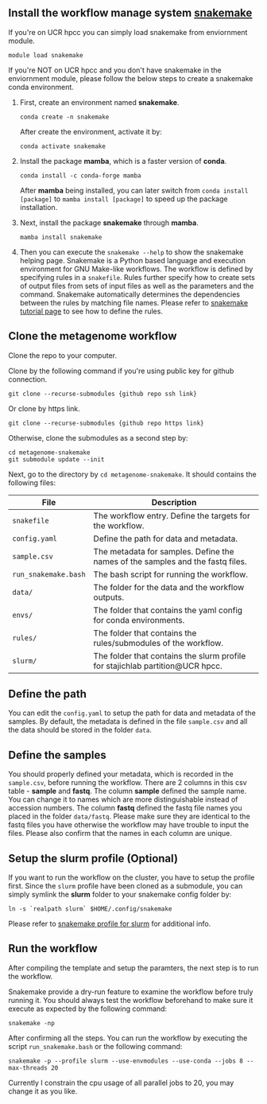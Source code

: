 ## Install the workflow manage system [**snakemake**](https://snakemake.readthedocs.io/en/stable/index.html)
If you're on UCR hpcc you can simply load snakemake from enviornment module.
```
module load snakemake
```

If you're NOT on UCR hpcc and you don't have snakemake in the enviornment module, please follow the below steps to create a snakemake conda environment.
1. First, create an environment named **snakemake**.

    ```
    conda create -n snakemake
    ```

    After create the environment, activate it by:
    
    ```
    conda activate snakemake
    ```

2. Install the package **mamba**, which is a faster version of **conda**. 

    ```
    conda install -c conda-forge mamba
    ```
    
    After **mamba** being installed, you can later switch from `conda install [package]` to `mamba install [package]` to speed up the package installation.

3. Next, install the package **snakemake** through **mamba**.
    
    ```
    mamba install snakemake
    ```
    
4. Then you can execute the `snakemake --help` to show the snakemake helping page. Snakemake is a Python based language and execution environment for GNU Make-like workflows. The workflow is defined by specifying rules in a `snakefile`. Rules further specify how to create sets of output files from sets of input files as well as the parameters and the command. Snakemake automatically determines the dependencies between the rules by matching file names. Please refer to [snakemake tutorial page](https://snakemake.readthedocs.io/en/stable/tutorial/basics.html) to see how to define the rules.

## Clone the metagenome workflow

Clone the repo to your computer.

Clone by the following command if you're using public key for github connection.

```
git clone --recurse-submodules {github repo ssh link}
```

Or clone by https link.

```
git clone --recurse-submodules {github repo https link}
```

Otherwise, clone the submodules as a second step by:
```
cd metagenome-snakemake
git submodule update --init
```

Next, go to the directory by `cd metagenome-snakemake`. It should contains the following files:

File                    |Description
------------------------|---------------------------------
`snakefile`             |The workflow entry. Define the targets for the workflow.
`config.yaml`           |Define the path for data and metadata.
`sample.csv`            |The metadata for samples. Define the names of the samples and the fastq files.
`run_snakemake.bash`    |The bash script for running the workflow.
`data/`                 |The folder for the data and the workflow outputs.
`envs/`                 |The folder that contains the yaml config for conda environments.
`rules/`                |The folder that contains the rules/submodules of the workflow.
`slurm/`                |The folder that contains the slurm profile for stajichlab partition@UCR hpcc.

## Define the path

You can edit the `config.yaml` to setup the path for data and metadata of the samples. By default, the metadata is defined in the file `sample.csv` and all the data should be stored in the folder `data`.

## Define the samples

You should properly defined your metadata, which is recorded in the `sample.csv`, before running the workflow. There are 2 columns in this csv table - **sample** and **fastq**. The column **sample** defined the sample name. You can change it to names which are more distinguishable instead of accession numbers. The column **fastq** defined the fastq file names you placed in the folder `data/fastq`. Please make sure they are identical to the fastq files you have otherwise the workflow may have trouble to input the files. Please also confirm that the names in each column are unique.

## Setup the slurm profile (Optional)

If you want to run the workflow on the cluster, you have to setup the profile first. Since the `slurm` profile have been cloned as a submodule, you can simply symlink the **slurm** folder to your snakemake config folder by:

```
ln -s `realpath slurm` $HOME/.config/snakemake
```

Please refer to [snakemake profile for slurm](https://github.com/chtsai0105/snakemake_profile-slurm) for additional info.

## Run the workflow

After compiling the template and setup the paramters, the next step is to run the workflow.

Snakemake provide a dry-run feature to examine the workflow before truly running it. You should always test the workflow beforehand to make sure it execute as expected by the following command:

```
snakemake -np
```

After confirming all the steps. You can run the workflow by executing the script `run_snakemake.bash` or the following command:

```
snakemake -p --profile slurm --use-envmodules --use-conda --jobs 8 --max-threads 20
```

Currently I constrain the cpu usage of all parallel jobs to 20, you may change it as you like.
